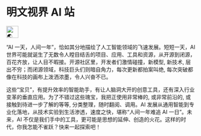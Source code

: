 # 明文视界 AI 站


<picture>
  <source srcset="https://fonts.gstatic.com/s/e/notoemoji/latest/1f30f/512.webp" type="image/webp">
  <img src="https://fonts.gstatic.com/s/e/notoemoji/latest/1f30f/512.gif" alt="🌏" width="32" height="32">
</picture>

“AI 一天，人间一年”，恰如其分地描绘了人工智能领域的飞速发展。短短一天，AI 世界可能就诞生了无数令人瞠目结舌的项目、应用、工具和资源，从开源到闭源，百花齐放，让人目不暇接。开源社区里，开发者们激情碰撞，新模型, 新技术, 层出不穷；而闭源领域，科技巨头们则暗自角力，每次更新都拍案叫绝, 每次突破都像在科技的画布上泼洒浓墨，令人兴奋不已。

这些“宝贝”，有提升效率的智能助手，有让人脑洞大开的创意工具，还有深入行业变革的垂直应用。为了不错过这些瑰宝，我把正使用非常棒的, 或非常前沿的, 或接触到待进一步了解的等等, 分类整理，随时翻阅、调用。AI 发展从通用智能到专业化落地，从技术实验到生活渗透，速度之快，堪称“人间一年难追 AI 一日”。未来，AI 不仅是我们手中的工具，更可能是思想的延伸、创造的火花。这样的时代，你我怎能不雀跃？快来一起探索吧！

